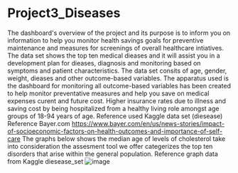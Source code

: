# Project3_Diseases
The dashboard's overview of the project and its purpose is to inform you on information to help you monitor health savings goals for preventive maintenance and measures for screenings of overall healthcare intiatives. The data set shows the top ten medical dieases and it will assist you in a development plan for dieases, diagnosis and monitoring based on symptoms and patient characteristics.
The data set consits of age, gender, weight, dieases and other outcome-based variables. 
The apparatus used is the dashboard for monitoring all outcome-based variables has been created to help monitor preventative measures and help you save on medical expenses curent and future cost. Higher insurance rates due to illness and saving cost by being hospitalized from a healthy living role amongst age groups of 18-94 years of age. 
Reference used Kaggle data set (diesease)
Reference  Bayer.com  https://www.bayer.com/en/us/news-stories/impact-of-socioeconomic-factors-on-health-outcomes-and-importance-of-self-care
The graphs below shows the median age of levels of cholesterol take into consideration the assesment tool we offer categerizes the top ten disorders that arise within the general population.
Reference graph data from Kaggle diesease_set ![image](https://github.com/user-attachments/assets/27b9f211-2a92-4b06-b5ec-47e1fb9ab307)

